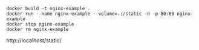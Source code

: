 ```shell
docker build -t nginx-example .
docker run --name nginx-example --volume=.:/static -d -p 80:80 nginx-example
docker stop nginx-example
docker rm nginx-example
```
http://localhost/static/

